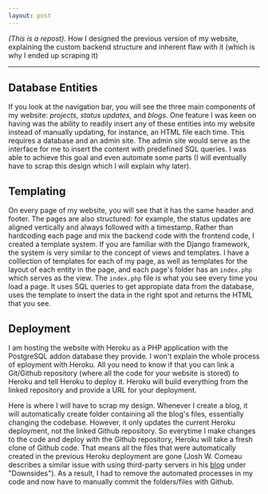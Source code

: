 ```yaml
---
layout: post
---
```


*(This is a repost)*. How I designed the previous version of my website, explaining the custom backend structure and inherent flaw with it (which is why I ended up scraping it)

----

## Database Entities
If you look at the navigation bar, you will see the three main components of my website: *projects*, *status updates*, and *blogs*. One feature I was keen on having was the ability to readily insert any of these entities into my website instead of manually updating, for instance, an HTML file each time. This requires a database and an admin site. The admin site would serve as the interface for me to insert the content with predefined SQL queries. I was able to achieve this goal and even automate some parts (I will eventually have to scrap this design which I will explain why later). 

## Templating
On every page of my website, you will see that it has the same header and footer. The pages are also structured: for example, the status updates are aligned vertically and always followed with a timestamp. Rather than hardcoding each page and mix the backend code with the frontend code, I created a template system. If you are familiar with the Django framework, the system is very similar to the concept of views and templates. I have a colllection of templates for each of my page, as well as templates for the layout of each entity in the page, and each page's folder has an `index.php` which serves as the view. The `index.php` file is what you see every time you load a page. It uses SQL queries to get appropiate data from the database, uses the template to insert the data in the right spot and returns the HTML that you see.

## Deployment
I am hosting the website with Heroku as a PHP application with the PostgreSQL addon database they provide. I won't explain the whole process of eployment with Heroku. All you need to know if that you can link a Git/Github repository (where all the code for your website is stored) to Heroku and tell Heroku to deploy it. Heroku will build everything from the linked repository and provide a URL for your deployment.  
  

Here is where I will have to scrap my design. Whenever I create a blog, it will automatically create folder containing all the blog's files, essentially changing the codebase. However, it only updates the current Heroku deployment, not the linked Github repository. So everytime I make changes to the code and deploy with the Github repository, Heroku will take a fresh clone of Github code. That means all the files that were automatically created in the previous Heroku deployment are gone (Josh W. Comeau describes a similar issue with using third-party servers in his [blog](https://www.joshwcomeau.com/blog/how-i-built-my-blog/) under "Downsides"). As a result, I had to remove the automated processes in my code and now have to manually commit the folders/files with Github. 